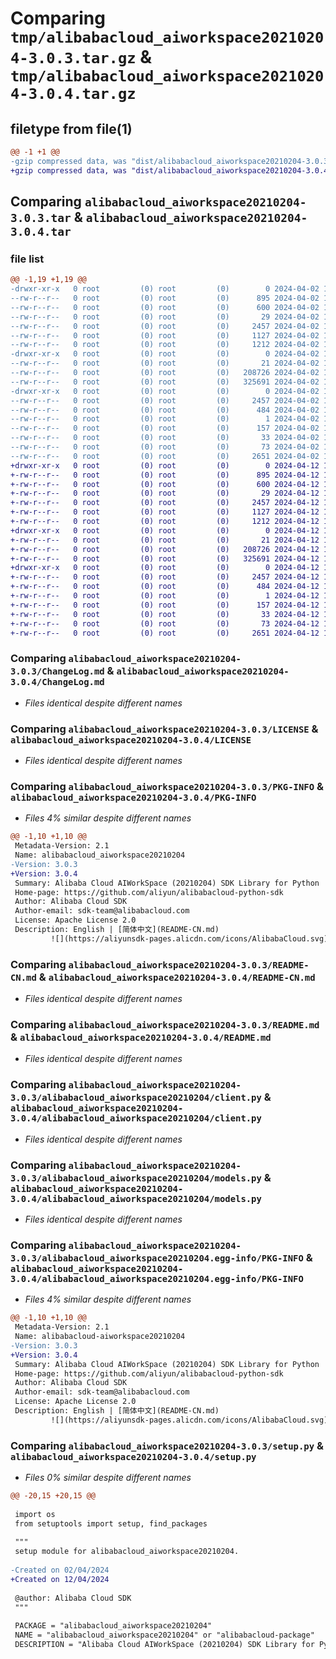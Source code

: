 # Comparing `tmp/alibabacloud_aiworkspace20210204-3.0.3.tar.gz` & `tmp/alibabacloud_aiworkspace20210204-3.0.4.tar.gz`

## filetype from file(1)

```diff
@@ -1 +1 @@
-gzip compressed data, was "dist/alibabacloud_aiworkspace20210204-3.0.3.tar", last modified: Tue Apr  2 17:14:52 2024, max compression
+gzip compressed data, was "dist/alibabacloud_aiworkspace20210204-3.0.4.tar", last modified: Fri Apr 12 17:15:19 2024, max compression
```

## Comparing `alibabacloud_aiworkspace20210204-3.0.3.tar` & `alibabacloud_aiworkspace20210204-3.0.4.tar`

### file list

```diff
@@ -1,19 +1,19 @@
-drwxr-xr-x   0 root         (0) root         (0)        0 2024-04-02 17:14:52.000000 alibabacloud_aiworkspace20210204-3.0.3/
--rw-r--r--   0 root         (0) root         (0)      895 2024-04-02 17:14:52.000000 alibabacloud_aiworkspace20210204-3.0.3/ChangeLog.md
--rw-r--r--   0 root         (0) root         (0)      600 2024-04-02 17:14:52.000000 alibabacloud_aiworkspace20210204-3.0.3/LICENSE
--rw-r--r--   0 root         (0) root         (0)       29 2024-04-02 17:14:52.000000 alibabacloud_aiworkspace20210204-3.0.3/MANIFEST.in
--rw-r--r--   0 root         (0) root         (0)     2457 2024-04-02 17:14:52.000000 alibabacloud_aiworkspace20210204-3.0.3/PKG-INFO
--rw-r--r--   0 root         (0) root         (0)     1127 2024-04-02 17:14:52.000000 alibabacloud_aiworkspace20210204-3.0.3/README-CN.md
--rw-r--r--   0 root         (0) root         (0)     1212 2024-04-02 17:14:52.000000 alibabacloud_aiworkspace20210204-3.0.3/README.md
-drwxr-xr-x   0 root         (0) root         (0)        0 2024-04-02 17:14:52.000000 alibabacloud_aiworkspace20210204-3.0.3/alibabacloud_aiworkspace20210204/
--rw-r--r--   0 root         (0) root         (0)       21 2024-04-02 17:14:52.000000 alibabacloud_aiworkspace20210204-3.0.3/alibabacloud_aiworkspace20210204/__init__.py
--rw-r--r--   0 root         (0) root         (0)   208726 2024-04-02 17:14:52.000000 alibabacloud_aiworkspace20210204-3.0.3/alibabacloud_aiworkspace20210204/client.py
--rw-r--r--   0 root         (0) root         (0)   325691 2024-04-02 17:14:52.000000 alibabacloud_aiworkspace20210204-3.0.3/alibabacloud_aiworkspace20210204/models.py
-drwxr-xr-x   0 root         (0) root         (0)        0 2024-04-02 17:14:52.000000 alibabacloud_aiworkspace20210204-3.0.3/alibabacloud_aiworkspace20210204.egg-info/
--rw-r--r--   0 root         (0) root         (0)     2457 2024-04-02 17:14:52.000000 alibabacloud_aiworkspace20210204-3.0.3/alibabacloud_aiworkspace20210204.egg-info/PKG-INFO
--rw-r--r--   0 root         (0) root         (0)      484 2024-04-02 17:14:52.000000 alibabacloud_aiworkspace20210204-3.0.3/alibabacloud_aiworkspace20210204.egg-info/SOURCES.txt
--rw-r--r--   0 root         (0) root         (0)        1 2024-04-02 17:14:52.000000 alibabacloud_aiworkspace20210204-3.0.3/alibabacloud_aiworkspace20210204.egg-info/dependency_links.txt
--rw-r--r--   0 root         (0) root         (0)      157 2024-04-02 17:14:52.000000 alibabacloud_aiworkspace20210204-3.0.3/alibabacloud_aiworkspace20210204.egg-info/requires.txt
--rw-r--r--   0 root         (0) root         (0)       33 2024-04-02 17:14:52.000000 alibabacloud_aiworkspace20210204-3.0.3/alibabacloud_aiworkspace20210204.egg-info/top_level.txt
--rw-r--r--   0 root         (0) root         (0)       73 2024-04-02 17:14:52.000000 alibabacloud_aiworkspace20210204-3.0.3/setup.cfg
--rw-r--r--   0 root         (0) root         (0)     2651 2024-04-02 17:14:52.000000 alibabacloud_aiworkspace20210204-3.0.3/setup.py
+drwxr-xr-x   0 root         (0) root         (0)        0 2024-04-12 17:15:19.000000 alibabacloud_aiworkspace20210204-3.0.4/
+-rw-r--r--   0 root         (0) root         (0)      895 2024-04-12 17:15:19.000000 alibabacloud_aiworkspace20210204-3.0.4/ChangeLog.md
+-rw-r--r--   0 root         (0) root         (0)      600 2024-04-12 17:15:19.000000 alibabacloud_aiworkspace20210204-3.0.4/LICENSE
+-rw-r--r--   0 root         (0) root         (0)       29 2024-04-12 17:15:19.000000 alibabacloud_aiworkspace20210204-3.0.4/MANIFEST.in
+-rw-r--r--   0 root         (0) root         (0)     2457 2024-04-12 17:15:19.000000 alibabacloud_aiworkspace20210204-3.0.4/PKG-INFO
+-rw-r--r--   0 root         (0) root         (0)     1127 2024-04-12 17:15:19.000000 alibabacloud_aiworkspace20210204-3.0.4/README-CN.md
+-rw-r--r--   0 root         (0) root         (0)     1212 2024-04-12 17:15:19.000000 alibabacloud_aiworkspace20210204-3.0.4/README.md
+drwxr-xr-x   0 root         (0) root         (0)        0 2024-04-12 17:15:19.000000 alibabacloud_aiworkspace20210204-3.0.4/alibabacloud_aiworkspace20210204/
+-rw-r--r--   0 root         (0) root         (0)       21 2024-04-12 17:15:19.000000 alibabacloud_aiworkspace20210204-3.0.4/alibabacloud_aiworkspace20210204/__init__.py
+-rw-r--r--   0 root         (0) root         (0)   208726 2024-04-12 17:15:19.000000 alibabacloud_aiworkspace20210204-3.0.4/alibabacloud_aiworkspace20210204/client.py
+-rw-r--r--   0 root         (0) root         (0)   325691 2024-04-12 17:15:19.000000 alibabacloud_aiworkspace20210204-3.0.4/alibabacloud_aiworkspace20210204/models.py
+drwxr-xr-x   0 root         (0) root         (0)        0 2024-04-12 17:15:19.000000 alibabacloud_aiworkspace20210204-3.0.4/alibabacloud_aiworkspace20210204.egg-info/
+-rw-r--r--   0 root         (0) root         (0)     2457 2024-04-12 17:15:19.000000 alibabacloud_aiworkspace20210204-3.0.4/alibabacloud_aiworkspace20210204.egg-info/PKG-INFO
+-rw-r--r--   0 root         (0) root         (0)      484 2024-04-12 17:15:19.000000 alibabacloud_aiworkspace20210204-3.0.4/alibabacloud_aiworkspace20210204.egg-info/SOURCES.txt
+-rw-r--r--   0 root         (0) root         (0)        1 2024-04-12 17:15:19.000000 alibabacloud_aiworkspace20210204-3.0.4/alibabacloud_aiworkspace20210204.egg-info/dependency_links.txt
+-rw-r--r--   0 root         (0) root         (0)      157 2024-04-12 17:15:19.000000 alibabacloud_aiworkspace20210204-3.0.4/alibabacloud_aiworkspace20210204.egg-info/requires.txt
+-rw-r--r--   0 root         (0) root         (0)       33 2024-04-12 17:15:19.000000 alibabacloud_aiworkspace20210204-3.0.4/alibabacloud_aiworkspace20210204.egg-info/top_level.txt
+-rw-r--r--   0 root         (0) root         (0)       73 2024-04-12 17:15:19.000000 alibabacloud_aiworkspace20210204-3.0.4/setup.cfg
+-rw-r--r--   0 root         (0) root         (0)     2651 2024-04-12 17:15:19.000000 alibabacloud_aiworkspace20210204-3.0.4/setup.py
```

### Comparing `alibabacloud_aiworkspace20210204-3.0.3/ChangeLog.md` & `alibabacloud_aiworkspace20210204-3.0.4/ChangeLog.md`

 * *Files identical despite different names*

### Comparing `alibabacloud_aiworkspace20210204-3.0.3/LICENSE` & `alibabacloud_aiworkspace20210204-3.0.4/LICENSE`

 * *Files identical despite different names*

### Comparing `alibabacloud_aiworkspace20210204-3.0.3/PKG-INFO` & `alibabacloud_aiworkspace20210204-3.0.4/PKG-INFO`

 * *Files 4% similar despite different names*

```diff
@@ -1,10 +1,10 @@
 Metadata-Version: 2.1
 Name: alibabacloud_aiworkspace20210204
-Version: 3.0.3
+Version: 3.0.4
 Summary: Alibaba Cloud AIWorkSpace (20210204) SDK Library for Python
 Home-page: https://github.com/aliyun/alibabacloud-python-sdk
 Author: Alibaba Cloud SDK
 Author-email: sdk-team@alibabacloud.com
 License: Apache License 2.0
 Description: English | [简体中文](README-CN.md)
         ![](https://aliyunsdk-pages.alicdn.com/icons/AlibabaCloud.svg)
```

### Comparing `alibabacloud_aiworkspace20210204-3.0.3/README-CN.md` & `alibabacloud_aiworkspace20210204-3.0.4/README-CN.md`

 * *Files identical despite different names*

### Comparing `alibabacloud_aiworkspace20210204-3.0.3/README.md` & `alibabacloud_aiworkspace20210204-3.0.4/README.md`

 * *Files identical despite different names*

### Comparing `alibabacloud_aiworkspace20210204-3.0.3/alibabacloud_aiworkspace20210204/client.py` & `alibabacloud_aiworkspace20210204-3.0.4/alibabacloud_aiworkspace20210204/client.py`

 * *Files identical despite different names*

### Comparing `alibabacloud_aiworkspace20210204-3.0.3/alibabacloud_aiworkspace20210204/models.py` & `alibabacloud_aiworkspace20210204-3.0.4/alibabacloud_aiworkspace20210204/models.py`

 * *Files identical despite different names*

### Comparing `alibabacloud_aiworkspace20210204-3.0.3/alibabacloud_aiworkspace20210204.egg-info/PKG-INFO` & `alibabacloud_aiworkspace20210204-3.0.4/alibabacloud_aiworkspace20210204.egg-info/PKG-INFO`

 * *Files 4% similar despite different names*

```diff
@@ -1,10 +1,10 @@
 Metadata-Version: 2.1
 Name: alibabacloud-aiworkspace20210204
-Version: 3.0.3
+Version: 3.0.4
 Summary: Alibaba Cloud AIWorkSpace (20210204) SDK Library for Python
 Home-page: https://github.com/aliyun/alibabacloud-python-sdk
 Author: Alibaba Cloud SDK
 Author-email: sdk-team@alibabacloud.com
 License: Apache License 2.0
 Description: English | [简体中文](README-CN.md)
         ![](https://aliyunsdk-pages.alicdn.com/icons/AlibabaCloud.svg)
```

### Comparing `alibabacloud_aiworkspace20210204-3.0.3/setup.py` & `alibabacloud_aiworkspace20210204-3.0.4/setup.py`

 * *Files 0% similar despite different names*

```diff
@@ -20,15 +20,15 @@
 
 import os
 from setuptools import setup, find_packages
 
 """
 setup module for alibabacloud_aiworkspace20210204.
 
-Created on 02/04/2024
+Created on 12/04/2024
 
 @author: Alibaba Cloud SDK
 """
 
 PACKAGE = "alibabacloud_aiworkspace20210204"
 NAME = "alibabacloud_aiworkspace20210204" or "alibabacloud-package"
 DESCRIPTION = "Alibaba Cloud AIWorkSpace (20210204) SDK Library for Python"
```

